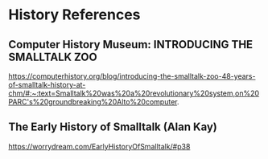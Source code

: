 # History References

## Computer History Museum: INTRODUCING THE SMALLTALK ZOO

https://computerhistory.org/blog/introducing-the-smalltalk-zoo-48-years-of-smalltalk-history-at-chm/#:~:text=Smalltalk%20was%20a%20revolutionary%20system,on%20PARC's%20groundbreaking%20Alto%20computer.

## The Early History of Smalltalk (Alan Kay)

https://worrydream.com/EarlyHistoryOfSmalltalk/#p38
